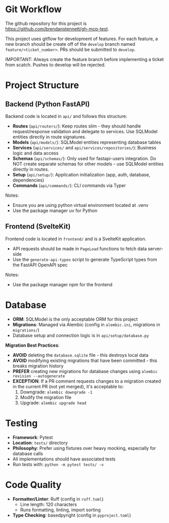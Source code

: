 # Git Workflow

The github repository for this project is https://github.com/brendanstennett/gh-mcp-test.

This project uses gitflow for development of features. For each feature, a new branch should
be create off of the `develop` branch named `feature/<ticket_number>`. PRs should be submitted
to `develop`.

IMPORTANT: Always create the feature branch before implementing a ticket from scatch.  Pushes to
develop will be rejected.

# Project Structure

## Backend (Python FastAPI)

Backend code is located in `api/` and follows this structure:

- **Routes** (`api/routers/`): Keep routes slim - they should handle request/response validation and delegate to services. Use SQLModel entities directly in route signatures.
- **Models** (`api/models/`): SQLModel entities representing database tables
- **Services** (`api/services/` and `api/services/repositories/`): Business logic and data access
- **Schemas** (`api/schemas/`): Only used for fastapi-users integration. Do NOT create separate schemas for other models - use SQLModel entities directly in routes.
- **Setup** (`api/setup/`): Application initialization (app, auth, database, dependencies)
- **Commands** (`api/commands/`): CLI commands via Typer

Notes:
- Ensure you are using python virtual environment located at .venv
- Use the package manager uv for Python

## Frontend (SvelteKit)

Frontend code is located in `frontend/` and is a SvelteKit application.

- API requests should be made in `PageLoad` functions to fetch data server-side
- Use the `generate-api-types` script to generate TypeScript types from the FastAPI OpenAPI spec

Notes:
- Use the package manager npm for the frontend

# Database

- **ORM**: SQLModel is the only acceptable ORM for this project
- **Migrations**: Managed via Alembic (config in `alembic.ini`, migrations in `migrations/`)
- Database setup and connection logic is in `api/setup/database.py`

**Migration Best Practices**:
- **AVOID** deleting the `database.sqlite` file - this destroys local data
- **AVOID** modifying existing migrations that have been committed - this breaks migration history
- **PREFER** creating new migrations for database changes using `alembic revision --autogenerate`
- **EXCEPTION**: If a PR comment requests changes to a migration created in the current PR (not yet merged), it's acceptable to:
  1. Downgrade: `alembic downgrade -1`
  2. Modify the migration file
  3. Upgrade: `alembic upgrade head`

# Testing

- **Framework**: Pytest
- **Location**: `tests/` directory
- **Philosophy**: Prefer using fixtures over heavy mocking, especially for database calls
- All implementations should have associated tests
- Run tests with: `python -m pytest tests/ -v`

# Code Quality

- **Formatter/Linter**: Ruff (config in `ruff.toml`)
  - Line length: 120 characters
  - Runs formatting, linting, import sorting
- **Type Checking**: basedpyright (config in `pyproject.toml`)
